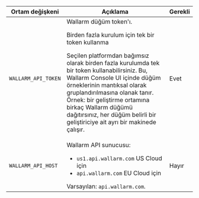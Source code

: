 Ortam değişkeni | Açıklama| Gerekli
--- | ---- | ----
`WALLARM_API_TOKEN` | Wallarm düğüm token'ı.<br><div class="admonition info"> <p class="admonition-title">Birden fazla kurulum için tek bir token kullanma</p> <p>Seçilen platformdan bağımsız olarak birden fazla kurulumda tek bir token kullanabilirsiniz. Bu, Wallarm Console UI içinde düğüm örneklerinin mantıksal olarak gruplandırılmasına olanak tanır. Örnek: bir geliştirme ortamına birkaç Wallarm düğümü dağıtırsınız, her düğüm belirli bir geliştiriciye ait ayrı bir makinede çalışır.</p></div> | Evet
`WALLARM_API_HOST` | Wallarm API sunucusu:<ul><li>`us1.api.wallarm.com` US Cloud için</li><li>`api.wallarm.com` EU Cloud için</li></ul>Varsayılan: `api.wallarm.com`. | Hayır